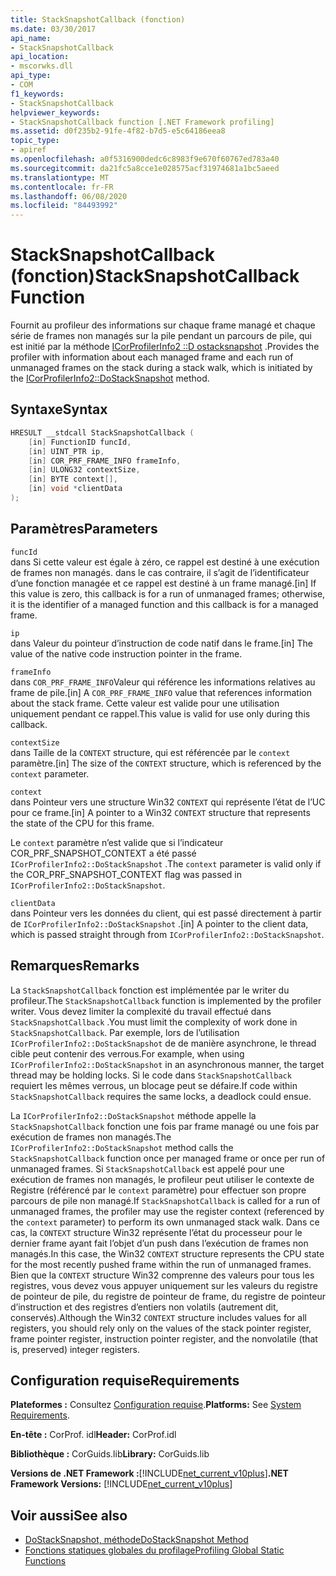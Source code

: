 ```yaml
---
title: StackSnapshotCallback (fonction)
ms.date: 03/30/2017
api_name:
- StackSnapshotCallback
api_location:
- mscorwks.dll
api_type:
- COM
f1_keywords:
- StackSnapshotCallback
helpviewer_keywords:
- StackSnapshotCallback function [.NET Framework profiling]
ms.assetid: d0f235b2-91fe-4f82-b7d5-e5c64186eea8
topic_type:
- apiref
ms.openlocfilehash: a0f5316900dedc6c8983f9e670f60767ed783a40
ms.sourcegitcommit: da21fc5a8cce1e028575acf31974681a1bc5aeed
ms.translationtype: MT
ms.contentlocale: fr-FR
ms.lasthandoff: 06/08/2020
ms.locfileid: "84493992"
---
```

# <a name="stacksnapshotcallback-function"></a><span data-ttu-id="f5728-102">StackSnapshotCallback (fonction)</span><span class="sxs-lookup"><span data-stu-id="f5728-102">StackSnapshotCallback Function</span></span>
<span data-ttu-id="f5728-103">Fournit au profileur des informations sur chaque frame managé et chaque série de frames non managés sur la pile pendant un parcours de pile, qui est initié par la méthode [ICorProfilerInfo2 ::D ostacksnapshot](icorprofilerinfo2-dostacksnapshot-method.md) .</span><span class="sxs-lookup"><span data-stu-id="f5728-103">Provides the profiler with information about each managed frame and each run of unmanaged frames on the stack during a stack walk, which is initiated by the [ICorProfilerInfo2::DoStackSnapshot](icorprofilerinfo2-dostacksnapshot-method.md) method.</span></span>  
  
## <a name="syntax"></a><span data-ttu-id="f5728-104">Syntaxe</span><span class="sxs-lookup"><span data-stu-id="f5728-104">Syntax</span></span>  
  
```cpp  
HRESULT __stdcall StackSnapshotCallback (  
    [in] FunctionID funcId,  
    [in] UINT_PTR ip,  
    [in] COR_PRF_FRAME_INFO frameInfo,  
    [in] ULONG32 contextSize,  
    [in] BYTE context[],  
    [in] void *clientData  
);  
```  
  
## <a name="parameters"></a><span data-ttu-id="f5728-105">Paramètres</span><span class="sxs-lookup"><span data-stu-id="f5728-105">Parameters</span></span>  
 `funcId`  
 <span data-ttu-id="f5728-106">dans Si cette valeur est égale à zéro, ce rappel est destiné à une exécution de frames non managés. dans le cas contraire, il s’agit de l’identificateur d’une fonction managée et ce rappel est destiné à un frame managé.</span><span class="sxs-lookup"><span data-stu-id="f5728-106">[in] If this value is zero, this callback is for a run of unmanaged frames; otherwise, it is the identifier of a managed function and this callback is for a managed frame.</span></span>  
  
 `ip`  
 <span data-ttu-id="f5728-107">dans Valeur du pointeur d’instruction de code natif dans le frame.</span><span class="sxs-lookup"><span data-stu-id="f5728-107">[in] The value of the native code instruction pointer in the frame.</span></span>  
  
 `frameInfo`  
 <span data-ttu-id="f5728-108">dans `COR_PRF_FRAME_INFO`Valeur qui référence les informations relatives au frame de pile.</span><span class="sxs-lookup"><span data-stu-id="f5728-108">[in] A `COR_PRF_FRAME_INFO` value that references information about the stack frame.</span></span> <span data-ttu-id="f5728-109">Cette valeur est valide pour une utilisation uniquement pendant ce rappel.</span><span class="sxs-lookup"><span data-stu-id="f5728-109">This value is valid for use only during this callback.</span></span>  
  
 `contextSize`  
 <span data-ttu-id="f5728-110">dans Taille de la `CONTEXT` structure, qui est référencée par le `context` paramètre.</span><span class="sxs-lookup"><span data-stu-id="f5728-110">[in] The size of the `CONTEXT` structure, which is referenced by the `context` parameter.</span></span>  
  
 `context`  
 <span data-ttu-id="f5728-111">dans Pointeur vers une structure Win32 `CONTEXT` qui représente l’état de l’UC pour ce frame.</span><span class="sxs-lookup"><span data-stu-id="f5728-111">[in] A pointer to a Win32 `CONTEXT` structure that represents the state of the CPU for this frame.</span></span>  
  
 <span data-ttu-id="f5728-112">Le `context` paramètre n’est valide que si l’indicateur COR_PRF_SNAPSHOT_CONTEXT a été passé `ICorProfilerInfo2::DoStackSnapshot` .</span><span class="sxs-lookup"><span data-stu-id="f5728-112">The `context` parameter is valid only if the COR_PRF_SNAPSHOT_CONTEXT flag was passed in `ICorProfilerInfo2::DoStackSnapshot`.</span></span>  
  
 `clientData`  
 <span data-ttu-id="f5728-113">dans Pointeur vers les données du client, qui est passé directement à partir de `ICorProfilerInfo2::DoStackSnapshot` .</span><span class="sxs-lookup"><span data-stu-id="f5728-113">[in] A pointer to the client data, which is passed straight through from `ICorProfilerInfo2::DoStackSnapshot`.</span></span>  
  
## <a name="remarks"></a><span data-ttu-id="f5728-114">Remarques</span><span class="sxs-lookup"><span data-stu-id="f5728-114">Remarks</span></span>  
 <span data-ttu-id="f5728-115">La `StackSnapshotCallback` fonction est implémentée par le writer du profileur.</span><span class="sxs-lookup"><span data-stu-id="f5728-115">The `StackSnapshotCallback` function is implemented by the profiler writer.</span></span> <span data-ttu-id="f5728-116">Vous devez limiter la complexité du travail effectué dans `StackSnapshotCallback` .</span><span class="sxs-lookup"><span data-stu-id="f5728-116">You must limit the complexity of work done in `StackSnapshotCallback`.</span></span> <span data-ttu-id="f5728-117">Par exemple, lors de l’utilisation `ICorProfilerInfo2::DoStackSnapshot` de de manière asynchrone, le thread cible peut contenir des verrous.</span><span class="sxs-lookup"><span data-stu-id="f5728-117">For example, when using `ICorProfilerInfo2::DoStackSnapshot` in an asynchronous manner, the target thread may be holding locks.</span></span> <span data-ttu-id="f5728-118">Si le code dans `StackSnapshotCallback` requiert les mêmes verrous, un blocage peut se défaire.</span><span class="sxs-lookup"><span data-stu-id="f5728-118">If code within `StackSnapshotCallback` requires the same locks, a deadlock could ensue.</span></span>  
  
 <span data-ttu-id="f5728-119">La `ICorProfilerInfo2::DoStackSnapshot` méthode appelle la `StackSnapshotCallback` fonction une fois par frame managé ou une fois par exécution de frames non managés.</span><span class="sxs-lookup"><span data-stu-id="f5728-119">The `ICorProfilerInfo2::DoStackSnapshot` method calls the `StackSnapshotCallback` function once per managed frame or once per run of unmanaged frames.</span></span> <span data-ttu-id="f5728-120">Si `StackSnapshotCallback` est appelé pour une exécution de frames non managés, le profileur peut utiliser le contexte de Registre (référencé par le `context` paramètre) pour effectuer son propre parcours de pile non managé.</span><span class="sxs-lookup"><span data-stu-id="f5728-120">If `StackSnapshotCallback` is called for a run of unmanaged frames, the profiler may use the register context (referenced by the `context` parameter) to perform its own unmanaged stack walk.</span></span> <span data-ttu-id="f5728-121">Dans ce cas, la `CONTEXT` structure Win32 représente l’état du processeur pour le dernier frame ayant fait l’objet d’un push dans l’exécution de frames non managés.</span><span class="sxs-lookup"><span data-stu-id="f5728-121">In this case, the Win32 `CONTEXT` structure represents the CPU state for the most recently pushed frame within the run of unmanaged frames.</span></span> <span data-ttu-id="f5728-122">Bien que la `CONTEXT` structure Win32 comprenne des valeurs pour tous les registres, vous devez vous appuyer uniquement sur les valeurs du registre de pointeur de pile, du registre de pointeur de frame, du registre de pointeur d’instruction et des registres d’entiers non volatils (autrement dit, conservés).</span><span class="sxs-lookup"><span data-stu-id="f5728-122">Although the Win32 `CONTEXT` structure includes values for all registers, you should rely only on the values of the stack pointer register, frame pointer register, instruction pointer register, and the nonvolatile (that is, preserved) integer registers.</span></span>  
  
## <a name="requirements"></a><span data-ttu-id="f5728-123">Configuration requise</span><span class="sxs-lookup"><span data-stu-id="f5728-123">Requirements</span></span>  
 <span data-ttu-id="f5728-124">**Plateformes :** Consultez [Configuration requise](../../get-started/system-requirements.md).</span><span class="sxs-lookup"><span data-stu-id="f5728-124">**Platforms:** See [System Requirements](../../get-started/system-requirements.md).</span></span>  
  
 <span data-ttu-id="f5728-125">**En-tête :** CorProf. idl</span><span class="sxs-lookup"><span data-stu-id="f5728-125">**Header:** CorProf.idl</span></span>  
  
 <span data-ttu-id="f5728-126">**Bibliothèque :** CorGuids.lib</span><span class="sxs-lookup"><span data-stu-id="f5728-126">**Library:** CorGuids.lib</span></span>  
  
 <span data-ttu-id="f5728-127">**Versions de .NET Framework :**[!INCLUDE[net_current_v10plus](../../../../includes/net-current-v10plus-md.md)]</span><span class="sxs-lookup"><span data-stu-id="f5728-127">**.NET Framework Versions:** [!INCLUDE[net_current_v10plus](../../../../includes/net-current-v10plus-md.md)]</span></span>  
  
## <a name="see-also"></a><span data-ttu-id="f5728-128">Voir aussi</span><span class="sxs-lookup"><span data-stu-id="f5728-128">See also</span></span>

- [<span data-ttu-id="f5728-129">DoStackSnapshot, méthode</span><span class="sxs-lookup"><span data-stu-id="f5728-129">DoStackSnapshot Method</span></span>](icorprofilerinfo2-dostacksnapshot-method.md)
- [<span data-ttu-id="f5728-130">Fonctions statiques globales du profilage</span><span class="sxs-lookup"><span data-stu-id="f5728-130">Profiling Global Static Functions</span></span>](profiling-global-static-functions.md)
